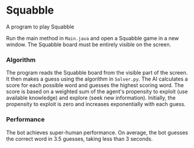 # Squabble
A program to play Squabble

Run the main method in `Main.java` and open a Squabble game in a new window. The Squabble board must be entirely visible on the screen.

### Algorithm

The program reads the Squabble board from the visible part of the screen. It then makes a guess using the algorithm in `Solver.py`. The AI calculates a score for each possible word and guesses the highest scoring word. The score is based on a weighted sum of the agent's propensity to exploit (use available knowledge) and explore (seek new information). Initially, the propensity to exploit is zero and increases exponentially with each guess.

### Performance

The bot achieves super-human performance. On average, the bot guesses the correct word in 3.5 guesses, taking less than 3 seconds.
